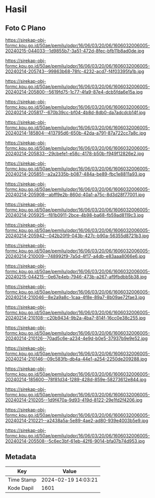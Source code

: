 # Hasil

## Foto C Plano

https://sirekap-obj-formc.kpu.go.id/50ae/pemilu/pdpr/16/06/03/20/06/1606032006005-20240215-044033--1d9855b7-3a51-472d-8fec-bfb11b8ad0de.jpg

https://sirekap-obj-formc.kpu.go.id/50ae/pemilu/pdpr/16/06/03/20/06/1606032006005-20240214-205743--99863b68-78fc-4232-acd7-f4f03395fa1b.jpg

https://sirekap-obj-formc.kpu.go.id/50ae/pemilu/pdpr/16/06/03/20/06/1606032006005-20240214-205800--5619fd75-1c77-4fa9-87e4-dcb5fda6e15a.jpg

https://sirekap-obj-formc.kpu.go.id/50ae/pemilu/pdpr/16/06/03/20/06/1606032006005-20240214-205817--670b39cc-bf04-4b8d-8db0-da7adcdcb14f.jpg

https://sirekap-obj-formc.kpu.go.id/50ae/pemilu/pdpr/16/06/03/20/06/1606032006005-20240214-185804--413795d6-650b-42da-a791-87a722cc7a8c.jpg

https://sirekap-obj-formc.kpu.go.id/50ae/pemilu/pdpr/16/06/03/20/06/1606032006005-20240214-205833--29cbefe1-e58c-4178-b50b-f949f12826e2.jpg

https://sirekap-obj-formc.kpu.go.id/50ae/pemilu/pdpr/16/06/03/20/06/1606032006005-20240214-205851--a2a2335b-b087-484a-be89-fbc1e8811a93.jpg

https://sirekap-obj-formc.kpu.go.id/50ae/pemilu/pdpr/16/06/03/20/06/1606032006005-20240214-205908--abff9e2b-860d-40a1-a75c-8d3d28f77001.jpg

https://sirekap-obj-formc.kpu.go.id/50ae/pemilu/pdpr/16/06/03/20/06/1606032006005-20240214-205925--f81b0911-2bce-4b98-ba68-fb59ad8119c3.jpg

https://sirekap-obj-formc.kpu.go.id/50ae/pemilu/pdpr/16/06/03/20/06/1606032006005-20240214-205942--042b20f9-043b-427c-b90a-56355d8721b3.jpg

https://sirekap-obj-formc.kpu.go.id/50ae/pemilu/pdpr/16/06/03/20/06/1606032006005-20240214-210009--748992f9-7a5d-4f17-a4db-e83aaa8066e6.jpg

https://sirekap-obj-formc.kpu.go.id/50ae/pemilu/pdpr/16/06/03/20/06/1606032006005-20240215-044215--0e67e4eb-7946-473b-a267-af9fbdbb5b38.jpg

https://sirekap-obj-formc.kpu.go.id/50ae/pemilu/pdpr/16/06/03/20/06/1606032006005-20240214-210046--8e2a9a8c-1caa-4f8e-89a7-8b09ae72fae3.jpg

https://sirekap-obj-formc.kpu.go.id/50ae/pemilu/pdpr/16/06/03/20/06/1606032006005-20240214-210108--c20b9434-9b2a-4ba7-814f-16cc0e38c255.jpg

https://sirekap-obj-formc.kpu.go.id/50ae/pemilu/pdpr/16/06/03/20/06/1606032006005-20240214-210126--70ad5c6e-a234-4e9d-b0e5-37937b9e9e52.jpg

https://sirekap-obj-formc.kpu.go.id/50ae/pemilu/pdpr/16/06/03/20/06/1606032006005-20240214-210146--09c583fb-db4a-44e1-a254-2250de209288.jpg

https://sirekap-obj-formc.kpu.go.id/50ae/pemilu/pdpr/16/06/03/20/06/1606032006005-20240214-185600--78f81d34-1289-428d-859e-58273612e844.jpg

https://sirekap-obj-formc.kpu.go.id/50ae/pemilu/pdpr/16/06/03/20/06/1606032006005-20240214-210205--1d9f470a-9d93-419d-8122-29e1fd2f4206.jpg

https://sirekap-obj-formc.kpu.go.id/50ae/pemilu/pdpr/16/06/03/20/06/1606032006005-20240214-210221--a2438a5a-5e89-4ae2-ad80-939e4003b5e9.jpg

https://sirekap-obj-formc.kpu.go.id/50ae/pemilu/pdpr/16/06/03/20/06/1606032006005-20240214-205508--5c6ec3bf-61eb-42f6-9014-bfa07b74d953.jpg


## Metadata

| Key        | Value               |
| ---------- | ------------------- |
| Time Stamp | 2024-02-19 14:03:21 |
| Kode Dapil | 1601                |



